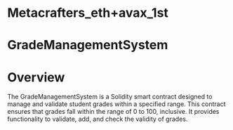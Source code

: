 # Metacrafters_eth+avax_1st
# GradeManagementSystem
# Overview
The GradeManagementSystem is a Solidity smart contract designed to manage and validate student grades within a specified range. This contract ensures that grades fall within the range of 0 to 100, inclusive. It provides functionality to validate, add, and check the validity of grades.
 
